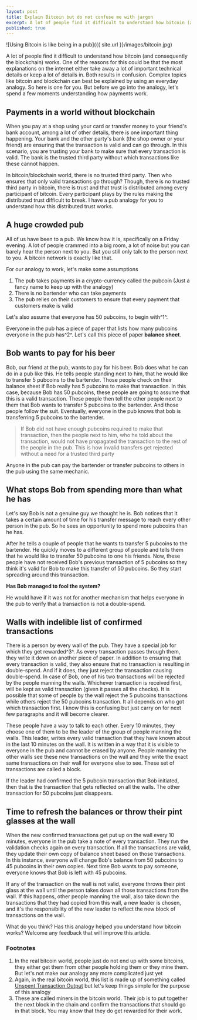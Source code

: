 ```yaml
---
layout: post
title: Explain Bitcoin but do not confuse me with jargon
excerpt: A lot of people find it difficult to understand how bitcoin (and consequently the blockchain) works. One of the reasons for this could be that the most explanations on the internet either take away a lot of important technical details or keep a lot of details in. Both results in confusion. Complex topics like bitcoin and blockchain can best be explained by using an everyday analogy. So here is one for you.
published: true
---
```

![Using Bitcoin is like being in a pub]({{ site.url }}/images/bitcoin.jpg)

A lot of people find it difficult to understand how bitcoin (and consequently the blockchain) works. One of the reasons for this could be that the most explanations on the internet either take away a lot of important technical details or keep a lot of details in. Both results in confusion. Complex topics like bitcoin and blockchain can best be explained by using an everyday analogy. So here is one for you. But before we go into the analogy, let's spend a few moments understanding how payments work. 

## Payments in a world without blockchain
When you pay at a shop using your card or transfer money to your friend's bank account, among a lot of other details, there is one important thing happening. Your bank and the other party's bank (the shop owner or your friend) are ensuring that the transaction is valid and can go through. In this scenario, you are trusting your bank to make sure that every transaction is valid. The bank is the trusted third party without which transactions like these cannot happen. 

In bitcoin/blockchain world, there is no trusted third party. Then who ensures that only valid transactions go through? Though, there is no trusted third party in bitcoin, there is trust and that trust is distributed among every participant of bitcoin. Every participant plays by the rules making the distributed trust difficult to break. I have a pub analogy for you to understand how this distributed trust works.  

## A huge crowded pub
All of us have been to a pub. We know how it is, specifically on a Friday evening. A lot of people crammed into a big room, a lot of noise but you can barely hear the person next to you. But you still only talk to the person next to you. A bitcoin network is exactly like that. 

For our analogy to work, let's make some assumptions

1. The pub takes payments in a crypto-currency called the pubcoin (Just a fancy name to keep up with the analogy)
2. There is no bartender who can take payments
3. The pub relies on their customers to ensure that every payment that customers make is valid

Let's also assume that everyone has 50 pubcoins, to begin with^1^.

Everyone in the pub has a piece of paper that lists how many pubcoins everyone in the pub has^2^. Let's call this piece of paper __balance sheet__.

## Bob wants to pay for his beer
Bob, our friend at the pub, wants to pay for his beer. Bob does what he can do in a pub like this. He tells people standing next to him, that he would like to transfer 5 pubcoins to the bartender. Those people check on their balance sheet if Bob really has 5 pubcoins to make that transaction. In this case, because Bob has 50 pubcoins, these people are going to assume that this is a valid transaction. These people then tell the other people next to them that Bob wants to transfer 5 pubcoins to the bartender. And those people follow the suit. Eventually, everyone in the pub knows that bob is transferring 5 pubcoins to the bartender. 

> If Bob did not have enough pubcoins required to make that transaction, then the people next to him, who he told about the transaction, would not have propagated the transaction to the rest of the people in the pub. This is how invalid transfers get rejected without a need for a trusted third party

Anyone in the pub can pay the bartender or transfer pubcoins to others in the pub using the same mechanic. 

## What stops Bob from spending more than what he has
Let's say Bob is not a genuine guy we thought he is. Bob notices that it takes a certain amount of time for his transfer message to reach every other person in the pub. So he sees an opportunity to spend more pubcoins than he has. 

After he tells a couple of people that he wants to transfer 5 pubcoins to the bartender. He quickly moves to a different group of people and tells them that he would like to transfer 50 pubcoins to one his friends. Now, these people have not received Bob's previous transaction of 5 pubcoins so they think it's valid for Bob to make this transfer of 50 pubcoins. So they start spreading around this transaction. 

__Has Bob managed to fool the system?__

He would have if it was not for another mechanism that helps everyone in the pub to verify that a transaction is not a double-spend. 

## Walls with indelible list of confirmed transactions
There is a person by every wall of the pub. They have a special job for which they get rewarded^3^. As every transaction passes through them, they write it down on another piece of paper. In addition to ensuring that every transaction is valid, they also ensure that no transaction is resulting in double-spend. And if it does, they just reject the transaction causing double-spend. In case of Bob, one of his two transactions will be rejected by the people manning the walls. Whichever transaction is received first, will be kept as valid transaction (given it passes all the checks). It is possible that some of people by the wall reject the 5 pubcoins transactions while others reject the 50 pubcoins transaction. It all depends on who got which transaction first. I know this is confusing but just carry on for next few paragraphs and it will become clearer.  

These people have a way to talk to each other. Every 10 minutes, they choose one of them to be the leader of the group of people manning the walls. This leader, writes every valid transaction that they have known about in the last 10 minutes on the wall. It is written in a way that it is visible to everyone in the pub and cannot be erased by anyone. People manning the other walls see these new transactions on the wall and they write the exact same transactions on their wall for everyone else to see. These set of transactions are called a block. 

If the leader had confirmed the 5 pubcoin transaction that Bob initiated, then that is the transaction that gets reflected on all the walls. The other transaction for 50 pubcoins just disappears. 

## Time to refresh the balances or throw their pint glasses at the wall
When the new confirmed transactions get put up on the wall every 10 minutes, everyone in the pub take a note of every transaction. They run the validation checks again on every transaction. If all the transactions are valid, they update their own copy of balance sheet based on those transactions. In this instance, everyone will change Bob's balance from 50 pubcoins to 45 pubcoins in their own copies. Next time Bob wants to pay someone, everyone knows that Bob is left with 45 pubcoins.  

If any of the transaction on the wall is not valid, everyone throws their pint glass at the wall until the person takes down all those transactions from the wall. If this happens, other people manning the wall, also take down the transactions that they had copied from this wall,  a new leader is chosen, and it's the responsibility of the new leader to reflect the new block of transactions on the wall. 

What do you think? Has this analogy helped you understand how bitcoin works? Welcome any feedback that will improve this article. 

### Footnotes
1. In the real bitcoin world, people just do not end up with some bitcoins, they either get them from other people holding them or they mine them. But let's not make our analogy any more complicated just yet
2. Again, in the real bitcoin world, this list is made up of something called [Unspent Transaction Output](https://bitcoin.org/en/glossary/unspent-transaction-output) but let's keep things simple for the purpose of this analogy
3. These are called miners in the bitcoin world. Their job is to put together the next block in the chain and confirm the transactions that should go in that block. You may know that they do get rewarded for their work. 